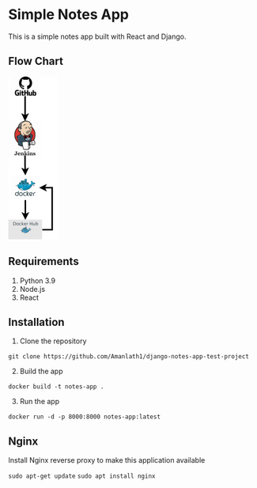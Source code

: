 # Simple Notes App
This is a simple notes app built with React and Django.

## Flow Chart

![Flowchart](https://github.com/Amanlath1/django-notes-app-test-project/blob/main/flowchart1.png)

## Requirements
1. Python 3.9
2. Node.js
3. React

## Installation
1. Clone the repository
```
git clone https://github.com/Amanlath1/django-notes-app-test-project
```

2. Build the app
```
docker build -t notes-app .
```

3. Run the app
```
docker run -d -p 8000:8000 notes-app:latest
```

## Nginx

Install Nginx reverse proxy to make this application available

`sudo apt-get update`
`sudo apt install nginx`
